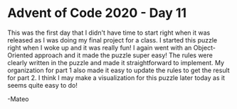 # Advent of Code 2020 - Day 11

This was the first day that I didn't have time to start right when it was released as I was doing my final project for a class. I started this puzzle right when I woke up and it was really fun! I again went with an Object-Oriented approach and it made the puzzle super easy! The rules were clearly written in the puzzle and made it straightforward to implement. My organization for part 1 also made it easy to update the rules to get the result for part 2. I think I may make a visualization for this puzzle later today as it seems quite easy to do!  

  -Mateo  

